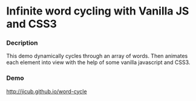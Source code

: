Infinite word cycling with Vanilla JS and CSS3
===================

### Decription

This demo dynamically cycles through an array of words. Then animates each element into view with the help of some vanilla javascript and CSS3.

### Demo
http://jicub.github.io/word-cycle


